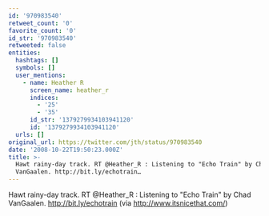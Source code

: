 ```yaml
---
id: '970983540'
retweet_count: '0'
favorite_count: '0'
id_str: '970983540'
retweeted: false
entities:
  hashtags: []
  symbols: []
  user_mentions:
    - name: Heather R
      screen_name: heather_r
      indices:
        - '25'
        - '35'
      id_str: '1379279934103941120'
      id: '1379279934103941120'
  urls: []
original_url: https://twitter.com/jth/status/970983540
date: '2008-10-22T19:50:23.000Z'
title: >-
  Hawt rainy-day track. RT @Heather_R : Listening to "Echo Train" by Chad
  VanGaalen. http://bit.ly/echotrain…
---
```


Hawt rainy-day track. RT @Heather_R : Listening to "Echo Train" by Chad VanGaalen. http://bit.ly/echotrain (via http://www.itsnicethat.com/)
